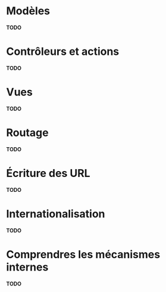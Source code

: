 # Modèles

**TODO**

# Contrôleurs et actions

**TODO**

# Vues

**TODO**

# Routage

**TODO**

# Écriture des URL

**TODO**

# Internationalisation

**TODO**

# Comprendres les mécanismes internes

**TODO**
